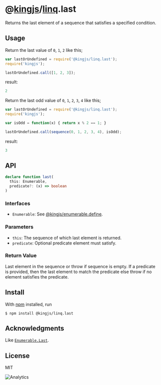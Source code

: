 # @[kingjs](https://www.npmjs.com/package/kingjs)/[linq](https://www.npmjs.com/package/@kingjs/linq).last
Returns the last element of a sequence that satisfies a specified condition.
## Usage
Return the last value of `0`, `1`, `2` like this;
```js
var lastOrUndefined = require('@kingjs/linq.last');
require('kingjs');

lastOrUndefined.call([1, 2, 3]);
```
result:
```js
2
```
Return the last odd value of `0`, `1`, `2`, `3`, `4` like this;
```js
var lastOrUndefined = require('@kingjs/linq.last');
require('kingjs');

var isOdd = function(x) { return x % 2 == 1; }

lastOrUndefined.call(sequence(0, 1, 2, 3, 4), isOdd);
```
result:
```js
3
```

## API
```ts
declare function last(
  this: Enumerable,
  predicate?: (x) => boolean
)
```

### Interfaces
- `Enumerable`: See [@kingjs/enumerable.define](https://www.npmjs.com/package/@kingjs/enumerable.define).

### Parameters
- `this`: The sequence of which last element is returned.
- `predicate`: Optional predicate element must satisfy. 

### Return Value
Last element in the sequence or throw if sequence is empty. If a predicate is provided, then the last element to match the predicate else throw if no element satisfies the predicate.

## Install
With [npm](https://npmjs.org/) installed, run

```
$ npm install @kingjs/linq.last
```

## Acknowledgments
Like [`Enumerable.Last`](https://msdn.microsoft.com/en-us/library/bb549138(v=vs.110).aspx).

## License

MIT

![Analytics](https://analytics.kingjs.net/linq/last)